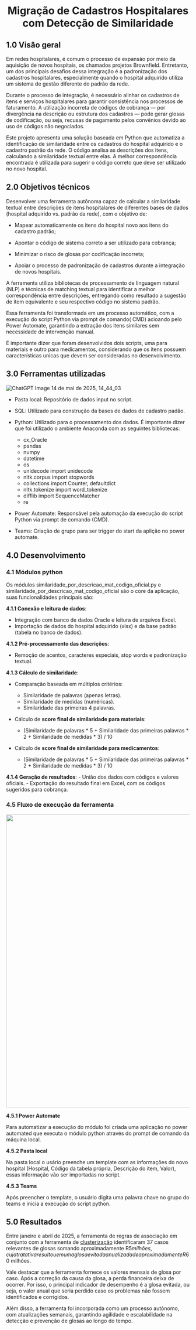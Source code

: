 <h1 align="center"> Migração de Cadastros Hospitalares com Detecção de Similaridade <br /> </h1>

## **1.0 Visão geral**

Em redes hospitalares, é comum o processo de expansão por meio da aquisição de novos hospitais, os chamados projetos Brownfield. Entretanto, um dos principais desafios dessa integração é a padronização dos cadastros hospitalares, especialmente quando o hospital adquirido utiliza um sistema de gestão diferente do padrão da rede.

Durante o processo de integração, é necessário alinhar os cadastros de itens e serviços hospitalares para garantir consistência nos processos de faturamento. A utilização incorreta de códigos de cobrança — por divergência na descrição ou estrutura dos cadastros — pode gerar glosas de codificação, ou seja, recusas de pagamento pelos convênios devido ao uso de códigos não negociados.

Este projeto apresenta uma solução baseada em Python que automatiza a identificação de similaridade entre os cadastros do hospital adquirido e o cadastro padrão da rede. O código analisa as descrições dos itens, calculando a similaridade textual entre elas. A melhor correspondência encontrada é utilizada para sugerir o código correto que deve ser utilizado no novo hospital.

## **2.0 Objetivos técnicos**

Desenvolver uma ferramenta autônoma capaz de calcular a similaridade textual entre descrições de itens hospitalares de diferentes bases de dados (hospital adquirido vs. padrão da rede), com o objetivo de:

- Mapear automaticamente os itens do hospital novo aos itens do cadastro padrão;

- Apontar o código de sistema correto a ser utilizado para cobrança;

- Minimizar o risco de glosas por codificação incorreta;

- Apoiar o processo de padronização de cadastros durante a integração de novos hospitais.

A ferramenta utiliza bibliotecas de processamento de linguagem natural (NLP) e técnicas de matching textual para identificar a melhor correspondência entre descrições, entregando como resultado a sugestão de item equivalente e seu respectivo código no sistema padrão.

Essa ferramenta foi transformada em um processo automático, com a execução do script Python via prompt de comando( CMD) acioando pelo Power Automate, garantindo a extração dos itens similares sem necessidade de intervenção manual.

É importante dizer que foram desenvolvidos dois scripts, uma para materiais e outro para medicamentos, considerando que os itens possuem características unicas que devem ser consideradas no desenvolvimento.

## **3.0 Ferramentas utilizadas**

![ChatGPT Image 14 de mai  de 2025, 14_44_03](https://github.com/user-attachments/assets/2ab809f2-29d0-4fc4-8d81-f41bde8d204c)


- Pasta local: Repositório de dados input no script. 

- SQL: Utilizado para construção da bases de dados de cadastro padão.

- Python: Utilizado para o processamento dos dados. É importante dizer que foi utilizado o ambiente Anaconda com as seguintes bibliotecas:
    - cx_Oracle
    - pandas
    - numpy
    - datetime
    - os
    - unidecode import unidecode
    - nltk.corpus import stopwords
    - collections import Counter, defaultdict
    - nltk.tokenize import word_tokenize
    - difflib import SequenceMatcher
    - re

- Power Automate: Responsável pela automação da execução do script Python via prompt de comando (CMD).

- Teams: Criação de grupo para ser trigger do start da aplição no power automate.
  
## **4.0 Desenvolvimento**

### 4.1 Módulos python

Os módulos similaridade_por_descricao_mat_codigo_oficial.py e similaridade_por_descricao_mat_codigo_oficial são o core da aplicação, suas funcionalidades principais são:

**4.1.1 Conexão e leitura de dados**:
  - Integração com banco de dados Oracle e leitura de arquivos Excel.
  - Importação de dados do hospital adquirido (xlsx) e da base padrão (tabela no banco de dados).

**4.1.2 Pré-processamento das descrições**:
  - Remoção de acentos, caracteres especiais, stop words e padronização textual.

**4.1.3 Cálculo de similaridade**:

  - Comparação baseada em múltiplos critérios:
    - Similaridade de palavras (apenas letras).
    - Similaridade de medidas (numéricas).
    - Similaridade das primeiras 4 palavras.
      
  - Cálculo de **score final de similaridade para materiais**:
    - (Similaridade de palavras * 5 + Similaridade das primeiras palavras * 2 + Similaridade de medidas * 3) / 10
   
 - Cálculo de **score final de similaridade para medicamentos**:
    - (Similaridade de palavras * 5 + Similaridade das primeiras palavras * 2 + Similaridade de medidas * 3) / 10

**4.1.4 Geração de resultados**:
    - União dos dados com códigos e valores oficiais.
    - Exportação do resultado final em Excel, com os códigos sugeridos para cobrança.

### 4.5 Fluxo de execução da ferramenta 

<img src="https://github.com/user-attachments/assets/be374229-017f-4c6e-9d7a-e7c486ee1a86" width="800"/>

**4.5.1 Power Automate**

Para automatizar a execução do módulo foi criada uma aplicação no power automated que executa o módulo python através do prompt de comando da máquina local. 

**4.5.2 Pasta local**

Na pasta local o usário preenche um template com as informações do novo hospital (Hospital, Código da tabela própria, Descrição do item, Valor), essas informação vão ser importadas no script. 

**4.5.3 Teams**

Após preencher o template, o usuário digita uma palavra chave no grupo do teams e inicia a execução do script python. 

## **5.0 Resultados**

Entre janeiro e abril de 2025, a ferramenta de regras de associação em conjunto com a ferramenta de [clusterização](https://github.com/letandrade/clusterizacao_glosas_hospitalares) identificaram 37 casos relevantes de glosas somando aproximadamente R$5 milhões, cuja tratativa resultou em uma glosa evitada anualizada de aproximadamente R$60 milhões.


Vale destacar que a ferramenta fornece os valores mensais de glosa por caso. Após a correção da causa da glosa, a perda financeira deixa de ocorrer. Por isso, o principal indicador de desempenho é a glosa evitada, ou seja, o valor anual que seria perdido caso os problemas não fossem identificados e corrigidos.

Além disso, a ferramenta foi incorporada como um processo autônomo, com atualizações semanais, garantindo agilidade e escalabilidade na detecção e prevenção de glosas ao longo do tempo.
